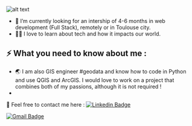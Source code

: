 ![alt text](./images/top.jpg)

- 🔭 I’m currently looking for an intership of 4-6 months in web development (Full Stack), remotely or in Toulouse city.
- 👩‍💻 I love to learn about tech and how it impacts our world.



## ⚡ What you need to know about me :
- :earth_asia: I am also GIS engineer #geodata and know how to code in Python and use QGIS and ArcGIS. I would love to work on a project that combines both of my passions, although it is not required !
- 

:art: Feel free to contact me here :
[![Linkedin Badge](https://img.shields.io/badge/-leamahler-blue?style=flat-square&logo=Linkedin&logoColor=white&link=https://www.https://www.linkedin.com/in/l%C3%A9a-mahler/)](https://www.linkedin.com/in/l%C3%A9a-mahler/)

[![Gmail Badge](https://img.shields.io/badge/-mail@leamahler85.co.in-d14836?style=flat-square&logo=Gmail&logoColor=white&link=mailto:mail@leamahler85.co.in)](mailto:mail@leamahler85.co.in)


